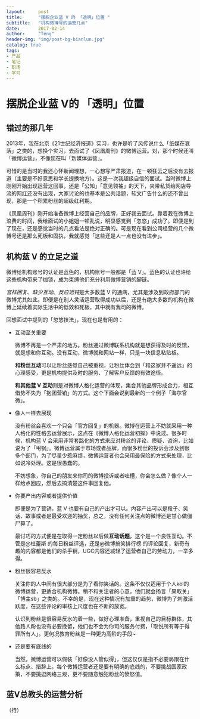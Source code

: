 ```yaml
---
layout:     post
title:      "摆脱企业蓝 V 的 「透明」位置 "
subtitle:   "机构微博号的运营几点"
date:       2017-02-14
author:     "Teng"
header-img: "img/post-bg-bianlun.jpg"
catalog: true
tags:
- 产品
- 笔记
- 职场
- 学习
---
```


# 摆脱企业蓝 V的 「透明」位置 

## 错过的那几年

2013年，我在北京《21世纪经济报道》实习，也许是听了风传说什么「纸媒在衰落」之类的，想换个实习，去面试了《凤凰周刊》的微博运营。对，那个时候还叫「微博运营」，不像现在叫「新媒体运营」。

可惜的是当时的我还心怀新闻理想，一心想写严肃报道，在一顿狂云之后没有去报道（主要是不好意思和学长提换地方）。这是一次我超级自信的面试。当时微博上刚刚开始出现运营这回事，还是「公知」「意见领袖」的天下，夹带私货给网店导流的网红还没有出现，大家讨论的也基本是公共话题，软文广告什么的还不曾出现，那是一个积累粉丝的超级红利期。

《凤凰周刊》刚开始准备微博上经营自己的品牌，正好我去面试。靠着我在微博上浪费的时间，我给面试的小姐姐一顿乱说，明显感觉到「忽悠」成功了。即便是到了现在，还是感觉当时的几点看法是绝对正确的。可是现在看到公司经营的几个微博号还是那么死板和固执，我就感觉「这些还是人一点也没有进步」。

## 机构蓝 V 的立足之道

微博给机构账号的认证是蓝色的，机构账号一般都是「蓝 V」。蓝色的认证也许给这些机构带来了枷锁，成为束缚他们充分利用微博营销的脚链。

*官样回复*、*缺少互动*、*反应迟钝*是大多数蓝 V 的通病，尤其是涉及到政府部门的微博尤其如此。即便是在别人灵活运营取得成功以后，还是有绝大多数的机构在微博上延续着实际生活中的低效和死板，其中就有我司的微博。

回想面试中提到的「忽悠技法」，现在也是有用的：

- 互动至关重要 

	微博不再是一个严肃的地方。粉丝通过微博联系机构就是想获得及时的反馈，就是想和你互动。没有互动，微博就和网站一样，只是一块信息粘贴板。

	**和粉丝互动**可以让粉丝感觉自己被重视，让粉丝体会到「和这家并不遥远」的心理感受，更是机构提供及时的服务、了解客户反馈的有效途径。

	**和其他蓝 V 互动**则是对微博人格化运营的体现，集合其他品牌形成合力，相互借势不失为「抱团营销」的方式。这个下面会说到最新的一个例子「海尔官微」。

- 像人一样去展现

	没有粉丝会喜欢一个只会「官方回复」的机器。微博在运营上不妨就采用一种人格化的性格去运营展示，这点在《微博人格化运营初探》中说过。很多时候，机构蓝 V 会采用非常套路化的方式来应对粉丝的评论、质疑、咨询，比如说为了「甩锅」。微博运营属于市场或者品牌，而很多粉丝的投诉会涉及到很多个部门，为了尽量少惹麻烦，微博运营者也会采用最保险的方式来处理，比如说冷处理。这是很愚蠢的。

	不妨想象，你自己的朋友来你司的微博投诉或者吐槽，你会怎么做？像个人一样给点回应，然后去搞清楚这件事回复他。

- 你要产出内容或者提供价值

	即便是为了营销，蓝 V 也要有自己的产出才可以。内容产出可以是段子、笑话、故事或者是最受欢迎的抽奖，总之，没有任何关注点的微博还是甘心做僵尸算了。

	最讨巧的方式便是在取得一定粉丝以后做**互动话题**，这个是一个良性互动。不管是@杜蕾斯 的每日粉丝评选，还是@微博搞笑排行榜 的评论回复，新奇有趣的内容都是他们的杀手锏，UGC内容还减轻了运营者自己的劳动力，一举多得。


- 粉丝很容易反水

	关注你的人中间有很大部分是为了看你笑话的。这条不仅仅适用于个人kol的微博运营，更适合机构微博。稍不和关注者的心意，他们就会扬言「果取关」「博主sb」之类的。不幸的是，现在这种情况有加重的趋势，微博为了刺激活跃度，在这些评论的审核上尺度也在不断的放宽。

	认识到粉丝是很容易反水的着一些，做好心理准备，重视自己的目标群体，其他路人粉也没有必要挽留，他们也不会为你司的服务付费，「取悦所有等于得罪所有人」。更何况教育粉丝是一种更为高阶的手段~

- 还是要有底线的

	当然，微博运营可以假装「好像没人管似得」，但这仅仅是指不必要局限在什么标点、措辞上。每个微博运营者还是要有明确的底线的，不要挑战国家政策，不要挑逗网络三观，更不要随意触犯粉丝的愤怒值。


## 蓝V总教头的运营分析
 
（待）



